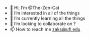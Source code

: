 - 👋 Hi, I’m @The-Zen-Cat
- 👀 I’m interested in all of the things
- 🌱 I’m currently learning all the things
- 💞️ I’m looking to collaborate on ?
- 📫 How to reach me zaks@ufl.edu

<!---
The-Zen-Cat/The-Zen-Cat is a ✨ special ✨ repository because its `README.md` (this file) appears on your GitHub profile.
You can click the Preview link to take a look at your changes.
--->
